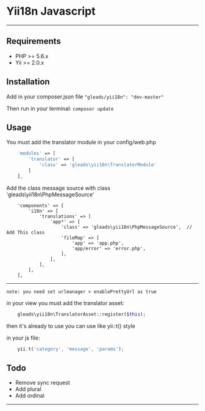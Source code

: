 Yii18n Javascript
===================
----------

Requirements
------------

 - PHP >= 5.6.x
 - Yii >= 2.0.x


Installation
-------------

Add in your composer.json file
``` "gleads/yii18n": "dev-master" ```

Then run in your terminal:
``` composer update ```

Usage
--------
You must add the translator module in your config/web.php

```php
    'modules' => [
        'translator' => [
            'class' => 'gleads\yii18n\TranslatorModule'
        ]
    ],
```

Add the class message source with class 'gleads\yii18n\PhpMessageSource'

```
    'components' => [
        'i18n' => [
            'translations' => [
                'app*' => [
                    'class' => 'gleads\yii18n\PhpMessageSource',  // Add This class
                    'fileMap' => [
                        'app' => 'app.php',
                        'app/error' => 'error.php',
                    ],
                ],
            ],
        ],
    ],

```

-----------------------
``` note: you need set urlmanager > enablePrettyUrl as true ```

in your view you must add the translator asset:

```php
    gleads\yii18n\TranslatorAsset::register($this);
```

then it's already to use you can use like yii::t() style

in your js file:
```javascript
    yii.t('category', 'message', 'params');
```

Todo
----
 - Remove sync request
 - Add plural
 - Add ordinal


----------
